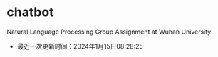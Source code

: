 # chatbot
Natural Language Processing Group Assignment at Wuhan University

- 最近一次更新时间：2024年1月15日08:28:25

